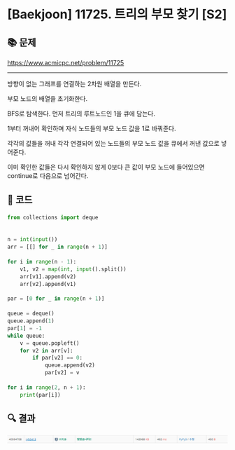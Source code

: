 # [Baekjoon] 11725. 트리의 부모 찾기 [S2]

## 📚 문제

https://www.acmicpc.net/problem/11725

---

방향이 없는 그래프를 연결하는 2차원 배열을 만든다.

부모 노드의 배열을 초기화한다.

BFS로 탐색한다. 먼저 트리의 루트노드인 1을 큐에 담는다.

1부터 꺼내어 확인하며 자식 노드들의 부모 노드 값을 1로 바꿔준다.

각각의 값들을 꺼내 각각 연결되어 있는 노드들의 부모 노드 값을 큐에서 꺼낸 값으로 넣어준다.

이미 확인한 값들은 다시 확인하지 않게 0보다 큰 값이 부모 노드에 들어있으면 continue로 다음으로 넘어간다.

## 📒 코드

```python
from collections import deque


n = int(input())
arr = [[] for _ in range(n + 1)]

for i in range(n - 1):
    v1, v2 = map(int, input().split())
    arr[v1].append(v2)
    arr[v2].append(v1)

par = [0 for _ in range(n + 1)]

queue = deque()
queue.append(1)
par[1] = -1
while queue:
    v = queue.popleft()
    for v2 in arr[v]:
        if par[v2] == 0:
            queue.append(v2)
            par[v2] = v

for i in range(2, n + 1):
    print(par[i])
```

## 🔍 결과

![image-20220317221205550](README.assets/image-20220317221205550.png)
